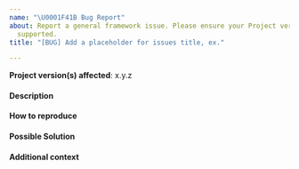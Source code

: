 ```yaml
---
name: "\U0001F41B Bug Report"
about: Report a general framework issue. Please ensure your Project version is still
  supported.
title: "[BUG] Add a placeholder for issues title, ex."

---
```


**Project version(s) affected**: x.y.z

#### Description

<!-- A clear and concise description of the problem. -->

#### How to reproduce

<!-- Code and/or config needed to reproduce the problem. -->

#### Possible Solution

<!--- Optional: only if you have suggestions on a fix/reason for the bug -->

#### Additional context

<!-- Optional: any other context about the problem: log messages, screenshots, etc. -->
